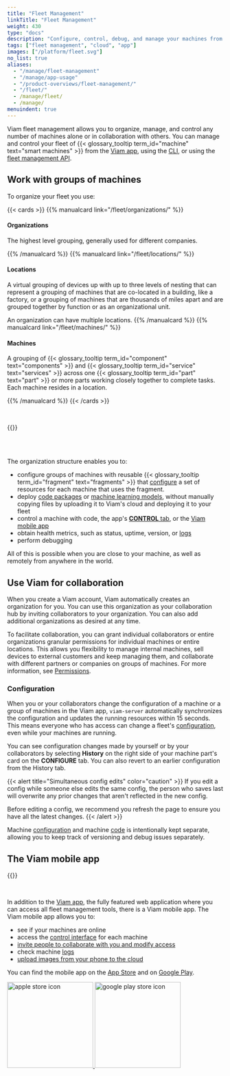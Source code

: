 ```yaml
---
title: "Fleet Management"
linkTitle: "Fleet Management"
weight: 430
type: "docs"
description: "Configure, control, debug, and manage your machines from the cloud at app.viam.com on your own or with a team."
tags: ["fleet management", "cloud", "app"]
images: ["/platform/fleet.svg"]
no_list: true
aliases:
  - "/manage/fleet-management"
  - "/manage/app-usage"
  - "/product-overviews/fleet-management/"
  - "/fleet/"
  - /manage/fleet/
  - /manage/
menuindent: true
---
```


Viam fleet management allows you to organize, manage, and control any number of machines alone or in collaboration with others.
You can manage and control your fleet of {{< glossary_tooltip term_id="machine" text="smart machines" >}} from the [Viam app](https://app.viam.com), using the [CLI](/fleet/cli/), or using the [fleet management API](/build/program/apis/fleet/).

## Work with groups of machines

To organize your fleet you use:

<!-- markdownlint-disable MD001 -->

{{< cards >}}
{{% manualcard link="/fleet/organizations/" %}}

#### Organizations

The highest level grouping, generally used for different companies.

{{% /manualcard %}}
{{% manualcard link="/fleet/locations/" %}}

#### Locations

A virtual grouping of devices up with up to three levels of nesting that can represent a grouping of machines that are co-located in a building, like a factory, or a grouping of machines that are thousands of miles apart and are grouped together by function or as an organizational unit.

An organization can have multiple locations.
{{% /manualcard %}}
{{% manualcard link="/fleet/machines/" %}}

#### Machines

A grouping of {{< glossary_tooltip term_id="component" text="components" >}} and {{< glossary_tooltip term_id="service" text="services" >}} across one {{< glossary_tooltip term_id="part" text="part" >}} or more parts working closely together to complete tasks.
Each machine resides in a location.

{{% /manualcard %}}
{{< /cards >}}

<br>

{{<imgproc src="/fleet/fleet.svg" resize="1400x" style="max-width: 1400px" declaredimensions=true alt="A diagram showing how organizations, locations, and machines are grouped by Viam's fleet management">}}

<br><br>

The organization structure enables you to:

- configure groups of machines with reusable {{< glossary_tooltip term_id="fragment" text="fragments" >}} that [configure](/build/configure/) a set of resources for each machine that uses the fragment.
- deploy [code packages](/registry/) or [machine learning models](/ml/), without manually copying files by uploading it to Viam's cloud and deploying it to your fleet
- control a machine with code, the app's [**CONTROL** tab](machines/#control), or the [Viam mobile app](#the-viam-mobile-app)
- obtain health metrics, such as status, uptime, version, or [logs](machines/#logs)
- perform debugging

All of this is possible when you are close to your machine, as well as remotely from anywhere in the world.

## Use Viam for collaboration

When you create a Viam account, Viam automatically creates an organization for you.
You can use this organization as your collaboration hub by inviting collaborators to your organization.
You can also add additional organizations as desired at any time.

To facilitate collaboration, you can grant individual collaborators or entire organizations granular permissions for individual machines or entire locations.
This allows you flexibility to manage internal machines, sell devices to external customers and keep managing them, and collaborate with different partners or companies on groups of machines.
For more information, see [Permissions](/fleet/rbac/#permissions).

### Configuration

When you or your collaborators change the configuration of a machine or a group of machines in the Viam app, `viam-server` automatically synchronizes the configuration and updates the running resources within 15 seconds.
This means everyone who has access can change a fleet's [configuration](machines/#configure), even while your machines are running.

You can see configuration changes made by yourself or by your collaborators by selecting **History** on the right side of your machine part's card on the **CONFIGURE** tab.
You can also revert to an earlier configuration from the History tab.


{{< alert title="Simultaneous config edits" color="caution" >}}
If you edit a config while someone else edits the same config, the person who saves last will overwrite any prior changes that aren't reflected in the new config.

Before editing a config, we recommend you refresh the page to ensure you have all the latest changes.
{{< /alert >}}

Machine [configuration](machines/#configure) and machine [code](/build/program/) is intentionally kept separate, allowing you to keep track of versioning and debug issues separately.

## The Viam mobile app

{{<gif webm_src="/fleet/mobile-app-octagon.webm" mp4_src="/fleet/mobile-app-octagon.mp4" alt="GIF of red button being pressed and cannon of confetti bot spraying confetti" class="alignright" max-width="200px">}}

<br>

In addition to the [Viam app](https://app.viam.com), the fully featured web application where you can access all fleet management tools, there is a Viam mobile app.
The Viam mobile app allows you to:

- see if your machines are online
- access the [control interface](/fleet/machines/control/) for each machine
- [invite people to collaborate with you and modify access](/fleet/rbac/#use-the-mobile-app)
- check machine [logs](/fleet/machines/#logs)
- [upload images from your phone to the cloud](/data/upload/#upload-images-with-the-viam-mobile-app)

You can find the mobile app on the [App Store](https://apps.apple.com/vn/app/viam-robotics/id6451424162) and on [Google Play](https://play.google.com/store/apps/details?id=com.viam.viammobile&hl=en&gl=US).

<a href="https://apps.apple.com/vn/app/viam-robotics/id6451424162" target="_blank">
  <img src="https://github.com/viamrobotics/docs/assets/90707162/a470b65d-1b97-412f-9f97-daf902f2f053" width="200px" alt="apple store icon" class="center-if-small" >
</a>

<a href="https://play.google.com/store/apps/details?id=com.viam.viammobile&hl=en&gl=US" target="_blank">
  <img src="https://github.com/viamrobotics/docs/assets/90707162/6ebd6960-08c5-41d4-81f9-42293fbfdfd4" width="200px" alt="google play store icon" class="center-if-small" >
</a>
